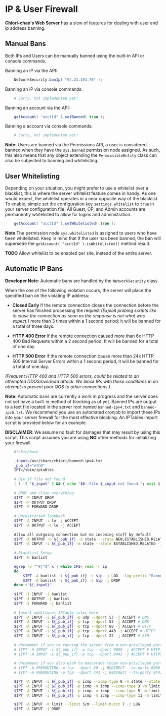 # IP & User Firewall

**Chiori-chan's Web Server** has a slew of features for dealing with user and ip address banning.

## Manual Bans

Both IPs and Users can be manually banned using the built-in API or console commands.

Banning an IP via the API:
```java
    NetworkSecurity.banIp( "94.23.193.70" );
```

Banning an IP via console commands:
```bash
    # Sorry, not implemented yet!
```

Banning an account via the API:
```java
    getAccount( "acctId" ).setBanned( true );
```

Banning a account via console commands:
```bash
    # Sorry, not implemented yet!
```

**Note**: Users are banned via the Permissions API, a user is considered banned when they have the `sys.banned` permission node assigned. As such, this also means that any object extending the `PermissibleEntity` class can also be subjected to banning and whitelisting.

## User Whitelisting

Depending on your situation, you might prefer to use a whitelist over a blacklist, this is where the server whitelist feature comes in handy. As one would expect, the whitelist operates in a near opposite way of the blacklist. To enable, simple set the configuration key `settings.whitelist` to `true` in your server configuration file. All Guest, OP, and Admin accounts are permanently whitelisted to allow for logins and administration.

```java
    getAccount( "acctId" ).setWhitelisted( true );
```

**Note** The permission node `sys.whitelisted` is assigned to users who have been whitelisted. Keep in mind that if the user has been banned, the ban will supersede the `getAccount( "acctId" ).isWhitelisted()` method result.

**TODO** Allow whitelist to be enabled per site, instead of the entire server.

## Automatic IP Bans

**Developer Note**: Automatic bans are handled by the `NetworkSecurity` class.

When the one of the following violation occurs, the server will place the specified ban on the violating IP address:

* **Closed Early** If the remote connection closes the connection before the server has finished processing the request *(Exploit probing scripts like to close the connection as soon as the response is not what was expect.)* more than 3 times within a 1 second period; It will be banned for a total of three days.

* **HTTP 400 Error** If the remote connection caused more than 6x HTTP 400 Bad Requests within a 2 second period; It will be banned for a total of one day.

* **HTTP 500 Error** If the remote connection cause more than 24x HTTP 500 Internal Server Errors within a 1 second period, it will be banned for a total of one day.

*(Frequent HTTP 400 and HTTP 500 errors, could be related to an attempted DDOS/overload attack. We block IPs with these conditions in an attempt to prevent poor QOS to other connections.)*

**Note**: Automatic bans are currently a work in progress and the server does not yet have a built-in method of blocking as of yet. Banned IPs are output to a text file located in the server root named `banned-ipv4.txt` and `banned-ipv6.txt`. We recommend you use an automated cronjob to import these IPs into your server firewall for the most effective blocking. An IPTables import script is provided below for an example.

**DISCLAIMER**: We assume no fault for damages that may result by using this script. This script assumes you are using **NO** other methods for initializing your firewall.

```bash
	#!/bin/bash

	_input=/usr/share/chiori/banned-ipv4.txt
	_pub_if="eth0"
	IPT=/sbin/iptables
	
	# Die if file not found
	[ ! -f "$_input" ] && { echo "$0: File $_input not found."; exit 1; }
	
	# DROP and close everything
	$IPT -P INPUT DROP
	$IPT -P OUTPUT DROP
	$IPT -P FORWARD DROP
	
	# Unrestricted loopback
	$IPT -A INPUT -i lo -j ACCEPT
	$IPT -A OUTPUT -o lo -j ACCEPT
	
	Allow all outgoing connection but no incoming stuff by default
	$IPT -A OUTPUT -o ${_pub_if} -m state --state NEW,ESTABLISHED,RELATED -j ACCEPT
	$IPT -A INPUT -i ${_pub_if} -m state --state ESTABLISHED,RELATED -j ACCEPT
	
	# Blacklist Setup
	$IPT -N banlist

	egrep -v "^#|^$" x | while IFS= read -r ip
	do
		$IPT -A banlist -i ${_pub_if} -s $ip -j LOG --log-prefix "Banned IP"
		$IPT -A banlist -i ${_pub_if} -s $ip -j DROP
	done <"${_input}"
	
	$IPT -I INPUT -j banlist
	$IPT -I OUTPUT -j banlist
	$IPT -I FORWARD -j banlist
	
	# Insert additional IPTable rules here
	$IPT -A INPUT -i ${_pub_if} -p udp --dport 53 -j ACCEPT # DNS
	$IPT -A INPUT -i ${_pub_if} -p tcp --dport 53 -j ACCEPT # DNS
	$IPT -A INPUT -i ${_pub_if} -p tcp --dport 80 -j ACCEPT # HTTP
	$IPT -A INPUT -i ${_pub_if} -p tcp --dport 443 -j ACCEPT # HTTPS
	$IPT -A INPUT -i ${_pub_if} -p tcp --dport 22 -j ACCEPT # SSH
	
	# Uncomment if you're running the server from a non-privileged port
	# $IPT -A INPUT -i ${_pub_if} -p tcp --dport 8080 -j ACCEPT # HTTP-ALT
	# $IPT -A INPUT -i ${_pub_if} -p tcp --dport 8443 -j ACCEPT # HTTPS-ALT
	
	# Uncomment if you also wish to mascarade those non-privileged ports
	# $IPT -A PREROUTING -p tcp --dport 80 -j REDIRECT --to-ports 8080
	# $IPT -A PREROUTING -p tcp --dport 443 -j REDIRECT --to-ports 8443

	$IPT -A INPUT -i ${_pub_if} -p icmp --icmp-type 8 -m state --state NEW,ESTABLISHED,RELATED -m limit --limit 30/sec -j ACCEPT
	$IPT -A INPUT -i ${_pub_if} -p icmp -m icmp --icmp-type 3 -m limit --limit 30/sec -j ACCEPT
	$IPT -A INPUT -i ${_pub_if} -p icmp -m icmp --icmp-type 5 -m limit --limit 30/sec -j ACCEPT
	$IPT -A INPUT -i ${_pub_if} -p icmp -m icmp --icmp-type 11 -m limit --limit 30/sec -j ACCEPT

	$IPT -A INPUT -m limit --limit 5/m --limit-burst 7 -j LOG
	$IPT -A INPUT -j DROP
```